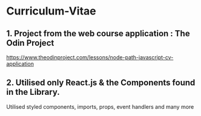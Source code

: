 # Curriculum-Vitae




## 1. Project from the web course application : The Odin Project
https://www.theodinproject.com/lessons/node-path-javascript-cv-application


## 2. Utilised only React.js & the Components found in the Library.
Utilised styled components, imports, props, event handlers and many more
